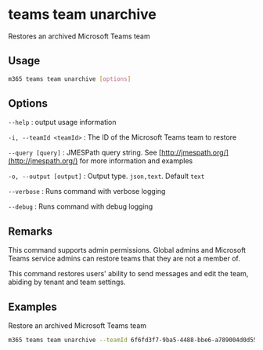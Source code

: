 # teams team unarchive

Restores an archived Microsoft Teams team

## Usage

```sh
m365 teams team unarchive [options]
```

## Options

`--help`
: output usage information

`-i, --teamId <teamId>`
: The ID of the Microsoft Teams team to restore

`--query [query]`
: JMESPath query string. See [http://jmespath.org/](http://jmespath.org/) for more information and examples

`-o, --output [output]`
: Output type. `json,text`. Default `text`

`--verbose`
: Runs command with verbose logging

`--debug`
: Runs command with debug logging

## Remarks

This command supports admin permissions. Global admins and Microsoft Teams service admins can restore teams that they are not a member of.

This command restores users' ability to send messages and edit the team, abiding by tenant and team settings.

## Examples

Restore an archived Microsoft Teams team

```sh
m365 teams team unarchive --teamId 6f6fd3f7-9ba5-4488-bbe6-a789004d0d55
```